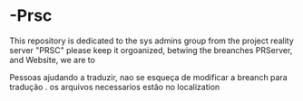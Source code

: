 # -Prsc
This repository is dedicated to the sys admins group from the project reality server "PRSC" 
please keep it orgoanized, betwing the breanches PRServer, and Website, we are to 

Pessoas ajudando a traduzir, nao se esqueça de modificar a breanch para tradução . os arquivos necessarios estão no localization 
